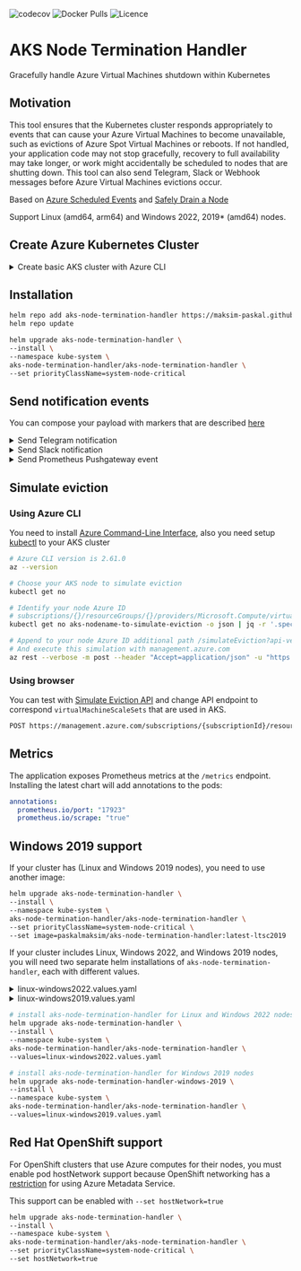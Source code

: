 ![codecov](https://codecov.io/gh/maksim-paskal/aks-node-termination-handler/graph/badge.svg?token=0Z0ENDM8VW)
![Docker Pulls](https://img.shields.io/docker/pulls/paskalmaksim/aks-node-termination-handler.svg)
![Licence](https://img.shields.io/github/license/maksim-paskal/aks-node-termination-handler.svg)

# AKS Node Termination Handler

Gracefully handle Azure Virtual Machines shutdown within Kubernetes

## Motivation

This tool ensures that the Kubernetes cluster responds appropriately to events that can cause your Azure Virtual Machines to become unavailable, such as evictions of Azure Spot Virtual Machines or reboots. If not handled, your application code may not stop gracefully, recovery to full availability may take longer, or work might accidentally be scheduled to nodes that are shutting down. This tool can also send Telegram, Slack or Webhook messages before Azure Virtual Machines evictions occur.

Based on [Azure Scheduled Events](https://docs.microsoft.com/en-us/azure/virtual-machines/linux/scheduled-events) and [Safely Drain a Node](https://kubernetes.io/docs/tasks/administer-cluster/safely-drain-node/)

Support Linux (amd64, arm64) and Windows 2022, 2019* (amd64) nodes.

## Create Azure Kubernetes Cluster

<details>
  <summary>Create basic AKS cluster with Azure CLI</summary>

```bash
# https://learn.microsoft.com/en-us/azure/aks/learn/quick-kubernetes-deploy-cli

# Azure CLI version is 2.50.0
az --version

# Create resource group
az group create \
--name test-aks-group-eastus \
--location eastus

# Create aks cluster, with not spot instances
az aks create \
--resource-group test-aks-group-eastus \
--name MyManagedCluster \
--node-count 1 \
--node-vm-size Standard_DS2_v2 \
--enable-cluster-autoscaler \
--min-count 1 \
--max-count 3

# Create Linux nodepool with Spot Virtual Machines and autoscaling
az aks nodepool add \
--resource-group test-aks-group-eastus \
--cluster-name MyManagedCluster \
--name spotpool \
--priority Spot \
--eviction-policy Delete \
--spot-max-price -1 \
--enable-cluster-autoscaler \
--node-vm-size Standard_DS2_v2 \
--min-count 0 \
--max-count 10

# Create Windows (Windows Server 2022) nodepool with Spot Virtual Machines and autoscaling
az aks nodepool add \
--resource-group test-aks-group-eastus \
--cluster-name MyManagedCluster \
--os-type Windows \
--os-sku Windows2022 \
--priority Spot \
--eviction-policy Delete \
--spot-max-price -1 \
--enable-cluster-autoscaler \
--name spot01 \
--min-count 1 \
--max-count 3

# Create Windows (Windows Server 2019) nodepool with Spot Virtual Machines and autoscaling
az aks nodepool add \
--resource-group test-aks-group-eastus \
--cluster-name MyManagedCluster \
--os-type Windows \
--os-sku Windows2019 \
--priority Spot \
--eviction-policy Delete \
--spot-max-price -1 \
--enable-cluster-autoscaler \
--name spot2 \
--min-count 1 \
--max-count 3

# Get config to connect to cluster
az aks get-credentials \
--resource-group test-aks-group-eastus \
--name MyManagedCluster
```

</details>

## Installation

```bash
helm repo add aks-node-termination-handler https://maksim-paskal.github.io/aks-node-termination-handler/
helm repo update

helm upgrade aks-node-termination-handler \
--install \
--namespace kube-system \
aks-node-termination-handler/aks-node-termination-handler \
--set priorityClassName=system-node-critical
```

## Send notification events

You can compose your payload with markers that are described [here](pkg/template/README.md)

<details>
  <summary>Send Telegram notification</summary>

```bash
helm upgrade aks-node-termination-handler \
--install \
--namespace kube-system \
aks-node-termination-handler/aks-node-termination-handler \
--set priorityClassName=system-node-critical \
--set 'args[0]=-telegram.token=<telegram token>' \
--set 'args[1]=-telegram.chatID=<telegram chatid>'
```
</details>

<details>
  <summary>Send Slack notification</summary>

```bash
# create payload file
cat <<EOF | tee values.yaml
priorityClassName: system-node-critical

args:
- -webhook.url=https://hooks.slack.com/services/T00000000/B00000000/XXXXXXXXXXXXXXXXXXXXXXXX
- -webhook.template-file=/files/slack-payload.json
- -webhook.contentType=application/json
- -webhook.method=POST
- -webhook.timeout=30s

configMap:
  data:
    slack-payload.json: |
      {
        "channel": "#mychannel",
        "username": "webhookbot",
        "text": "This is message for {{ .NodeName }}, {{ .InstanceType }} from {{ .NodeRegion }}",
        "icon_emoji": ":ghost:"
      }
EOF

# install/upgrade helm chart
helm upgrade aks-node-termination-handler \
--install \
--namespace kube-system \
aks-node-termination-handler/aks-node-termination-handler \
--values values.yaml
```
</details>

<details>
  <summary>Send Prometheus Pushgateway event</summary>

```bash
cat <<EOF | tee values.yaml
priorityClassName: system-node-critical

args:
- -webhook.url=http://prometheus-pushgateway.prometheus.svc.cluster.local:9091/metrics/job/aks-node-termination-handler
- -webhook.template-file=/files/prometheus-pushgateway-payload.txt
- -webhook.contentType=text/plain
- -webhook.method=POST
- -webhook.timeout=30s

configMap:
  data:
    prometheus-pushgateway-payload.txt: |
      node_termination_event{node="{{ .NodeName }}"} 1
EOF

# install/upgrade helm chart
helm upgrade aks-node-termination-handler \
--install \
--namespace kube-system \
aks-node-termination-handler/aks-node-termination-handler \
--values values.yaml
```
</details>

## Simulate eviction

### Using Azure CLI

You need to install [Azure Command-Line Interface](https://learn.microsoft.com/en-us/cli/azure/), also you need setup [kubectl](https://learn.microsoft.com/en-us/azure/aks/learn/quick-kubernetes-deploy-cli#connect-to-the-cluster) to your AKS cluster

```bash
# Azure CLI version is 2.61.0
az --version

# Choose your AKS node to simulate eviction
kubectl get no

# Identify your node Azure ID
# subscriptions/{}/resourceGroups/{}/providers/Microsoft.Compute/virtualMachineScaleSets/{}/virtualMachines/{}
kubectl get no aks-nodename-to-simulate-eviction -o json | jq -r '.spec.providerID[9:]'

# Append to your node Azure ID additional path /simulateEviction?api-version=2024-03-01
# And execute this simulation with management.azure.com
az rest --verbose -m post --header "Accept=application/json" -u "https://management.azure.com/{Azure ID}/simulateEviction?api-version=2024-03-01"
```

### Using browser

You can test with [Simulate Eviction API](https://docs.microsoft.com/en-us/rest/api/compute/virtual-machines/simulate-eviction) and change API endpoint to correspond `virtualMachineScaleSets` that are used in AKS.

```bash
POST https://management.azure.com/subscriptions/{subscriptionId}/resourceGroups/{resourceGroupName}/providers/Microsoft.Compute/virtualMachineScaleSets/{vmScaleSetName}/virtualMachines/{instanceId}/simulateEviction?api-version=2021-11-01
```

## Metrics

The application exposes Prometheus metrics at the `/metrics` endpoint. Installing the latest chart will add annotations to the pods:

```yaml
annotations:
  prometheus.io/port: "17923"
  prometheus.io/scrape: "true"
```

## Windows 2019 support

If your cluster has (Linux and Windows 2019 nodes), you need to use another image:

```bash
helm upgrade aks-node-termination-handler \
--install \
--namespace kube-system \
aks-node-termination-handler/aks-node-termination-handler \
--set priorityClassName=system-node-critical \
--set image=paskalmaksim/aks-node-termination-handler:latest-ltsc2019
```

If your cluster includes Linux, Windows 2022, and Windows 2019 nodes, you will need two separate helm installations of `aks-node-termination-handler`, each with different values.

<details>
  <summary>linux-windows2022.values.yaml</summary>

```bash
priorityClassName: system-node-critical

image: paskalmaksim/aks-node-termination-handler:latest

affinity:
  nodeAffinity:
    requiredDuringSchedulingIgnoredDuringExecution:
      nodeSelectorTerms:
      - matchExpressions:
        - key: kubernetes.azure.com/os-sku
          operator: NotIn
          values:
          - Windows2019
```
</details>

<details>
  <summary>linux-windows2019.values.yaml</summary>

```bash
priorityClassName: system-node-critical

image: paskalmaksim/aks-node-termination-handler:latest-ltsc2019

nodeSelector:
  kubernetes.azure.com/os-sku: Windows2019
```
</details>

```bash
# install aks-node-termination-handler for Linux and Windows 2022 nodes
helm upgrade aks-node-termination-handler \
--install \
--namespace kube-system \
aks-node-termination-handler/aks-node-termination-handler \
--values=linux-windows2022.values.yaml

# install aks-node-termination-handler for Windows 2019 nodes
helm upgrade aks-node-termination-handler-windows-2019 \
--install \
--namespace kube-system \
aks-node-termination-handler/aks-node-termination-handler \
--values=linux-windows2019.values.yaml
```

## Red Hat OpenShift support

For OpenShift clusters that use Azure computes for their nodes, you must enable pod hostNetwork support because OpenShift networking has a [restriction](https://docs.openshift.com/container-platform/4.15/networking/understanding-networking.html) for using Azure Metadata Service.

This support can be enabled with `--set hostNetwork=true`

```bash
helm upgrade aks-node-termination-handler \
--install \
--namespace kube-system \
aks-node-termination-handler/aks-node-termination-handler \
--set priorityClassName=system-node-critical \
--set hostNetwork=true
```